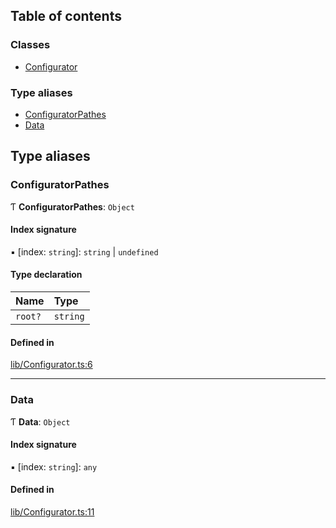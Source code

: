 ## Table of contents

### Classes

- [Configurator](../wiki/Class-Configurator)

### Type aliases

- [ConfiguratorPathes](../wiki/Module-lib/Configurator#configuratorpathes)
- [Data](../wiki/Module-lib/Configurator#data)

## Type aliases

### ConfiguratorPathes

Ƭ **ConfiguratorPathes**: `Object`

#### Index signature

▪ [index: `string`]: `string` \| `undefined`

#### Type declaration

| Name | Type |
| :------ | :------ |
| `root?` | `string` |

#### Defined in

[lib/Configurator.ts:6](https://github.com/P0ulpy/Configurateur-OakAddins/blob/af13efb/src/lib/Configurator.ts#L6)

___

### Data

Ƭ **Data**: `Object`

#### Index signature

▪ [index: `string`]: `any`

#### Defined in

[lib/Configurator.ts:11](https://github.com/P0ulpy/Configurateur-OakAddins/blob/af13efb/src/lib/Configurator.ts#L11)
